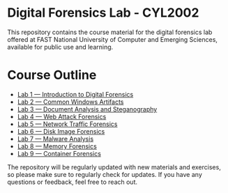 # Digital Forensics Lab - CYL2002

This repository contains the course material for the digital forensics lab offered at FAST National University of Computer and Emerging Sciences, available for public use and learning.

# Course Outline

- [Lab 1 — Introduction to Digital Forensics](/Lab%201/)
- [Lab 2 — Common Windows Artifacts](/Lab%202/)
- [Lab 3 — Document Analysis and Steganography](/Lab%203/)
- [Lab 4 — Web Attack Forensics](/Lab%204/)
- [Lab 5 — Network Traffic Forensics](/Lab%205/)
- [Lab 6 — Disk Image Forensics](/Lab%206/)
- [Lab 7 — Malware Analysis](/Lab%207/)
- [Lab 8 — Memory Forensics](/Lab%208/)
- [Lab 9 — Container Forensics](/Lab%209/)

The repository will be regularly updated with new materials and exercises, so please make sure to regularly check for updates. If you have any questions or feedback, feel free to reach out.